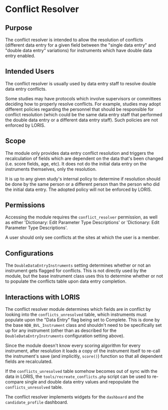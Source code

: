 # Conflict Resolver

## Purpose

The conflict resolver is intended to allow the resolution of conflicts
(different data entry for a given field between the "single data
entry" and "double data entry" variations) for instruments which
have double data entry enabled.

## Intended Users

The conflict resolver is usually used by data entry staff to resolve
double data entry conflicts.

Some studies may have protocols which involve supervisors or
committees deciding how to properly resolve conflicts. For example,
studies may adopt different policies regarding the personnel that
should be responsible for conflict resolution (which could be the
same data entry staff that performed the double data entry or a
different data entry staff). Such policies are not enforced by
LORIS.

## Scope

The module only provides data entry conflict resolution and triggers
the recalculation of fields which are dependent on the data that's
been changed (i.e. score fields, age, etc). It does not do the initial
data entry on the instruments themselves, only the resolution.

It is up to any given study's internal policy to determine if
resolution should be done by the same person or a different person
than the person who did the initial data entry. The adopted policy
will not be enforced by LORIS.

## Permissions

Accessing the module requires the `conflict_resolver` permission, as well as either 'Dictionary: Edit Parameter Type Descriptions' or 'Dictionary: Edit Parameter Type Descriptions'.

A user should only see conflicts at the sites at which the user is
a member.

## Configurations

The `DoubleDataEntryInstruments` setting determines whether or not
an instrument gets flagged for conflicts. This is not directly used
by the module, but the base instrument class uses this to determine
whether or not to populate the conflicts table upon data entry
completion.

## Interactions with LORIS

The conflict resolver module determines which fields are in conflict
by looking into the `conflicts_unresolved` table, which instruments
must populate upon the "Data Entry" flag being set to Complete.
This is done by the base `NDB_BVL_Instrument` class and shouldn't
need to be specifically set up for any instrument (other than as
described for the `DoubleDataEntryInstruments` configuration setting
above).

Since the module doesn't know every scoring algorithm for every
instrument, after resolution it loads a copy of the instrument
itself to re-call the instrument's save (and implicitly, `score()`)
function so that all dependent fields are recalculated.

If the `conflicts_unresolved` table somehow becomes out of sync
with the data in LORIS, the `tools/recreate_conflicts.php` script
can be used to re-compare single and double data entry values
and repopulate the `conflicts_unresolved` table.

The conflict resolver implements widgets for the `dashboard` and the
`candidate_profile` dashboard.
